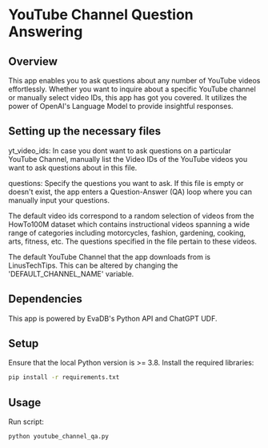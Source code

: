 # YouTube Channel Question Answering

## Overview
This app enables you to ask questions about any number of YouTube videos effortlessly. Whether you want to inquire about a specific YouTube channel or manually select video IDs, this app has got you covered. It utilizes the power of OpenAI's Language Model to provide insightful responses.

## Setting up the necessary files

yt_video_ids: In case you dont want to ask questions on a particular YouTube Channel, manually list the Video IDs of the YouTube videos you want to ask questions about in this file.

questions: Specify the questions you want to ask. If this file is empty or doesn't exist, the app enters a Question-Answer (QA) loop where you can manually input your questions.

The default video ids correspond to a random selection of videos from the HowTo100M dataset which contains instructional videos spanning a wide range of categories including motorcycles, fashion, gardening, cooking, arts, fitness, etc. The questions specified in the file pertain to these videos.

The default YouTube Channel that the app downloads from is LinusTechTips. This can be altered by changing the
'DEFAULT_CHANNEL_NAME' variable.

## Dependencies

This app is powered by EvaDB's Python API and ChatGPT UDF.

## Setup
Ensure that the local Python version is >= 3.8. Install the required libraries:

```bat
pip install -r requirements.txt
```

## Usage
Run script: 
```bat
python youtube_channel_qa.py
```